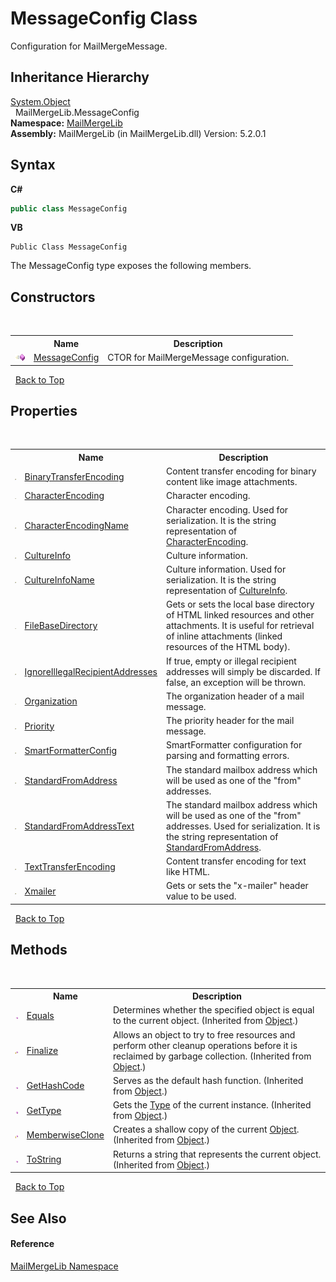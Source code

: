 # MessageConfig Class
 

Configuration for MailMergeMessage.


## Inheritance Hierarchy
<a href="http://msdn2.microsoft.com/en-us/library/e5kfa45b" target="_blank">System.Object</a><br />&nbsp;&nbsp;MailMergeLib.MessageConfig<br />
**Namespace:**&nbsp;<a href="31c6ebbe-d683-7561-7308-5a5ee1f76bf5">MailMergeLib</a><br />**Assembly:**&nbsp;MailMergeLib (in MailMergeLib.dll) Version: 5.2.0.1

## Syntax

**C#**<br />
``` C#
public class MessageConfig
```

**VB**<br />
``` VB
Public Class MessageConfig
```

The MessageConfig type exposes the following members.


## Constructors
&nbsp;<table><tr><th></th><th>Name</th><th>Description</th></tr><tr><td>![Public method](media/pubmethod.gif "Public method")</td><td><a href="1b0de31d-8cc8-53a4-2081-9bd3eb78ef93">MessageConfig</a></td><td>
CTOR for MailMergeMessage configuration.</td></tr></table>&nbsp;
<a href="#messageconfig-class">Back to Top</a>

## Properties
&nbsp;<table><tr><th></th><th>Name</th><th>Description</th></tr><tr><td>![Public property](media/pubproperty.gif "Public property")</td><td><a href="cc6cb016-8f21-3faf-a825-612051d8c544">BinaryTransferEncoding</a></td><td>
Content transfer encoding for binary content like image attachments.</td></tr><tr><td>![Public property](media/pubproperty.gif "Public property")</td><td><a href="1f382074-8b9d-5dfe-6d17-dc3b2f69d2b8">CharacterEncoding</a></td><td>
Character encoding.</td></tr><tr><td>![Public property](media/pubproperty.gif "Public property")</td><td><a href="16354551-917c-2fb4-9d6f-3b4c57f2d4b6">CharacterEncodingName</a></td><td>
Character encoding. Used for serialization. It is the string representation of <a href="1f382074-8b9d-5dfe-6d17-dc3b2f69d2b8">CharacterEncoding</a>.</td></tr><tr><td>![Public property](media/pubproperty.gif "Public property")</td><td><a href="83eb73ad-1129-bd9b-78a6-d6ad97e28c9b">CultureInfo</a></td><td>
Culture information.</td></tr><tr><td>![Public property](media/pubproperty.gif "Public property")</td><td><a href="0d895e83-2b86-fb69-238f-0a02842c2509">CultureInfoName</a></td><td>
Culture information. Used for serialization. It is the string representation of <a href="83eb73ad-1129-bd9b-78a6-d6ad97e28c9b">CultureInfo</a>.</td></tr><tr><td>![Public property](media/pubproperty.gif "Public property")</td><td><a href="a9cb2e93-12bd-1f6e-ed5d-5ada8b89b30a">FileBaseDirectory</a></td><td>
Gets or sets the local base directory of HTML linked resources and other attachments. It is useful for retrieval of inline attachments (linked resources of the HTML body).</td></tr><tr><td>![Public property](media/pubproperty.gif "Public property")</td><td><a href="d22c2da0-8178-17f5-436c-efca21bbd084">IgnoreIllegalRecipientAddresses</a></td><td>
If true, empty or illegal recipient addresses will simply be discarded. If false, an exception will be thrown.</td></tr><tr><td>![Public property](media/pubproperty.gif "Public property")</td><td><a href="a313372b-fddb-9542-85ed-4b6dc59adffd">Organization</a></td><td>
The organization header of a mail message.</td></tr><tr><td>![Public property](media/pubproperty.gif "Public property")</td><td><a href="2761352a-9de4-fdc4-e679-a7857480999c">Priority</a></td><td>
The priority header for the mail message.</td></tr><tr><td>![Public property](media/pubproperty.gif "Public property")</td><td><a href="73d50906-cfc2-3593-469a-0483df59857e">SmartFormatterConfig</a></td><td>
SmartFormatter configuration for parsing and formatting errors.</td></tr><tr><td>![Public property](media/pubproperty.gif "Public property")</td><td><a href="ce8c11b5-4cb4-5c9f-b9a4-b8723f812e19">StandardFromAddress</a></td><td>
The standard mailbox address which will be used as one of the "from" addresses.</td></tr><tr><td>![Public property](media/pubproperty.gif "Public property")</td><td><a href="891665dd-cfb8-14b2-9b9e-6460a26e5bf8">StandardFromAddressText</a></td><td>
The standard mailbox address which will be used as one of the "from" addresses. Used for serialization. It is the string representation of <a href="ce8c11b5-4cb4-5c9f-b9a4-b8723f812e19">StandardFromAddress</a>.</td></tr><tr><td>![Public property](media/pubproperty.gif "Public property")</td><td><a href="ee6e7f14-9300-367c-9049-7656876bdcca">TextTransferEncoding</a></td><td>
Content transfer encoding for text like HTML.</td></tr><tr><td>![Public property](media/pubproperty.gif "Public property")</td><td><a href="107ada55-6ea1-0dbf-1f88-7b5b316ede99">Xmailer</a></td><td>
Gets or sets the "x-mailer" header value to be used.</td></tr></table>&nbsp;
<a href="#messageconfig-class">Back to Top</a>

## Methods
&nbsp;<table><tr><th></th><th>Name</th><th>Description</th></tr><tr><td>![Public method](media/pubmethod.gif "Public method")</td><td><a href="http://msdn2.microsoft.com/en-us/library/bsc2ak47" target="_blank">Equals</a></td><td>
Determines whether the specified object is equal to the current object.
 (Inherited from <a href="http://msdn2.microsoft.com/en-us/library/e5kfa45b" target="_blank">Object</a>.)</td></tr><tr><td>![Protected method](media/protmethod.gif "Protected method")</td><td><a href="http://msdn2.microsoft.com/en-us/library/4k87zsw7" target="_blank">Finalize</a></td><td>
Allows an object to try to free resources and perform other cleanup operations before it is reclaimed by garbage collection.
 (Inherited from <a href="http://msdn2.microsoft.com/en-us/library/e5kfa45b" target="_blank">Object</a>.)</td></tr><tr><td>![Public method](media/pubmethod.gif "Public method")</td><td><a href="http://msdn2.microsoft.com/en-us/library/zdee4b3y" target="_blank">GetHashCode</a></td><td>
Serves as the default hash function.
 (Inherited from <a href="http://msdn2.microsoft.com/en-us/library/e5kfa45b" target="_blank">Object</a>.)</td></tr><tr><td>![Public method](media/pubmethod.gif "Public method")</td><td><a href="http://msdn2.microsoft.com/en-us/library/dfwy45w9" target="_blank">GetType</a></td><td>
Gets the <a href="http://msdn2.microsoft.com/en-us/library/42892f65" target="_blank">Type</a> of the current instance.
 (Inherited from <a href="http://msdn2.microsoft.com/en-us/library/e5kfa45b" target="_blank">Object</a>.)</td></tr><tr><td>![Protected method](media/protmethod.gif "Protected method")</td><td><a href="http://msdn2.microsoft.com/en-us/library/57ctke0a" target="_blank">MemberwiseClone</a></td><td>
Creates a shallow copy of the current <a href="http://msdn2.microsoft.com/en-us/library/e5kfa45b" target="_blank">Object</a>.
 (Inherited from <a href="http://msdn2.microsoft.com/en-us/library/e5kfa45b" target="_blank">Object</a>.)</td></tr><tr><td>![Public method](media/pubmethod.gif "Public method")</td><td><a href="http://msdn2.microsoft.com/en-us/library/7bxwbwt2" target="_blank">ToString</a></td><td>
Returns a string that represents the current object.
 (Inherited from <a href="http://msdn2.microsoft.com/en-us/library/e5kfa45b" target="_blank">Object</a>.)</td></tr></table>&nbsp;
<a href="#messageconfig-class">Back to Top</a>

## See Also


#### Reference
<a href="31c6ebbe-d683-7561-7308-5a5ee1f76bf5">MailMergeLib Namespace</a><br />
